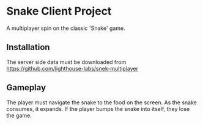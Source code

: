 # Snake Client Project 

A multiplayer spin on the classic 'Snake' game.

## Installation

The server side data must be downloaded from https://github.com/lighthouse-labs/snek-multiplayer

## Gameplay

The player must navigate the snake to the food on the screen. As the snake consumes, it expands. If the player bumps the snake into itself, they lose the game.
